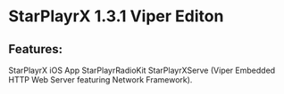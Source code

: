 # StarPlayrX 1.3.1 Viper Editon

## Features:
StarPlayrX iOS App
StarPlayrRadioKit
StarPlayrXServe (Viper Embedded HTTP Web Server featuring Network Framework).

